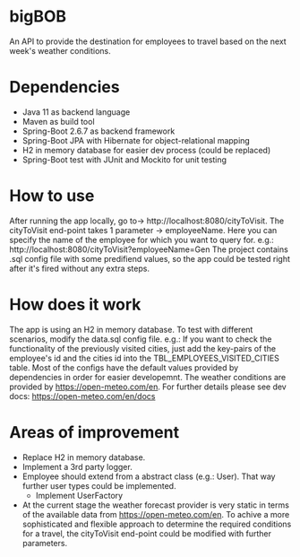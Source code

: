 # bigBOB
An API to provide the destination for employees to travel based on the next week's weather conditions.
# Dependencies
* Java 11 as backend language
* Maven as build tool
* Spring-Boot 2.6.7 as backend framework
* Spring-Boot JPA with Hibernate for object-relational mapping
* H2 in memory database for easier dev process (could be replaced)
* Spring-Boot test with JUnit and Mockito for unit testing
# How to use
After running the app locally, go to-> http://localhost:8080/cityToVisit. The cityToVisit end-point takes 1 parameter -> employeeName.
Here you can specify the name of the employee for which you want to query for.
e.g.: http://localhost:8080/cityToVisit?employeeName=Gen
The project contains .sql config file with some predifiend values, so the app could be tested right after it's fired without any extra steps.
# How does it work
The app is using an H2 in memory database. To test with different scenarios, modify the data.sql config file.
e.g.: If you want to check the functionality of the previously visited cities, just add the key-pairs of the employee's id and the cities id into the TBL_EMPLOYEES_VISITED_CITIES table.
Most of the configs have the default values provided by dependencies in order for easier developemnt.
The weather conditions are provided by https://open-meteo.com/en. For further details please see dev docs: https://open-meteo.com/en/docs
# Areas of improvement
* Replace H2 in memory database.
* Implement a 3rd party logger.
* Employee should extend from a abstract class (e.g.: User). That way further user types could be implemented.
  * Implement UserFactory
* At the current stage the weather forecast provider is very static in terms of the available data from https://open-meteo.com/en. To achive a more sophisticated and flexible approach to determine the required conditions for a travel, the cityToVisit end-point could be modified with further parameters.  
